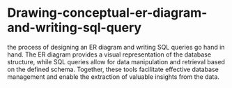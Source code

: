 # Drawing-conceptual-er-diagram-and-writing-sql-query
 the process of designing an ER diagram and writing SQL queries go hand in hand. The ER diagram provides a visual representation of the database structure, while SQL queries allow for data manipulation and retrieval based on the defined schema. Together, these tools facilitate effective database management and enable the extraction of valuable insights from the data.
